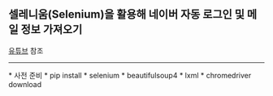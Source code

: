 ## 셀레니움(Selenium)을 활용해 네이버 자동 로그인 및 메일 정보 가져오기

[유튜브](https://www.youtube.com/watch?v=UenvOvag0B4) 참조
<hr>
* 사전 준비
  * pip install
    * selenium
    * beautifulsoup4
    * lxml
  * chromedriver download
